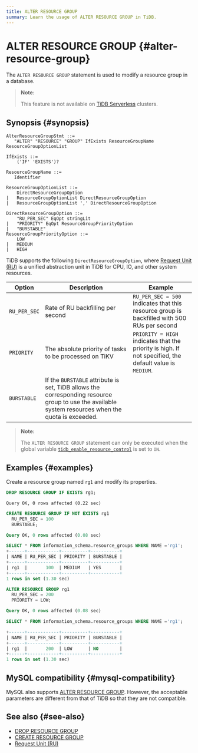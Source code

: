 ```yaml
---
title: ALTER RESOURCE GROUP
summary: Learn the usage of ALTER RESOURCE GROUP in TiDB.
---
```


# ALTER RESOURCE GROUP {#alter-resource-group}

The `ALTER RESOURCE GROUP` statement is used to modify a resource group in a database.

> **Note:**
>
> This feature is not available on [TiDB Serverless](https://docs.pingcap.com/tidbcloud/select-cluster-tier#tidb-serverless) clusters.

## Synopsis {#synopsis}

```ebnf+diagram
AlterResourceGroupStmt ::=
   "ALTER" "RESOURCE" "GROUP" IfExists ResourceGroupName ResourceGroupOptionList

IfExists ::=
    ('IF' 'EXISTS')?

ResourceGroupName ::=
   Identifier

ResourceGroupOptionList ::=
    DirectResourceGroupOption
|   ResourceGroupOptionList DirectResourceGroupOption
|   ResourceGroupOptionList ',' DirectResourceGroupOption

DirectResourceGroupOption ::=
    "RU_PER_SEC" EqOpt stringLit
|   "PRIORITY" EqOpt ResourceGroupPriorityOption
|   "BURSTABLE"
ResourceGroupPriorityOption ::=
    LOW
|   MEDIUM
|   HIGH

```

TiDB supports the following `DirectResourceGroupOption`, where [Request Unit (RU)](/tidb-resource-control.md#what-is-request-unit-ru) is a unified abstraction unit in TiDB for CPU, IO, and other system resources.

| Option       | Description                                                                                                                                         | Example                                                                                                 |
| ------------ | --------------------------------------------------------------------------------------------------------------------------------------------------- | ------------------------------------------------------------------------------------------------------- |
| `RU_PER_SEC` | Rate of RU backfilling per second                                                                                                                   | `RU_PER_SEC = 500` indicates that this resource group is backfilled with 500 RUs per second             |
| `PRIORITY`   | The absolute priority of tasks to be processed on TiKV                                                                                              | `PRIORITY = HIGH` indicates that the priority is high. If not specified, the default value is `MEDIUM`. |
| `BURSTABLE`  | If the `BURSTABLE` attribute is set, TiDB allows the corresponding resource group to use the available system resources when the quota is exceeded. |                                                                                                         |

> **Note:**
>
> The `ALTER RESOURCE GROUP` statement can only be executed when the global variable [`tidb_enable_resource_control`](/system-variables.md#tidb_enable_resource_control-new-in-v660) is set to `ON`.

## Examples {#examples}

Create a resource group named `rg1` and modify its properties.

```sql
DROP RESOURCE GROUP IF EXISTS rg1;
```

    Query OK, 0 rows affected (0.22 sec)

```sql
CREATE RESOURCE GROUP IF NOT EXISTS rg1
  RU_PER_SEC = 100
  BURSTABLE;
```

```sql
Query OK, 0 rows affected (0.08 sec)
```

```sql
SELECT * FROM information_schema.resource_groups WHERE NAME ='rg1';
+------+------------+----------+-----------+
| NAME | RU_PER_SEC | PRIORITY | BURSTABLE |
+------+------------+----------+-----------+
| rg1  |       100  | MEDIUM   | YES       |
+------+------------+----------+-----------+
1 rows in set (1.30 sec)
```

```sql
ALTER RESOURCE GROUP rg1
  RU_PER_SEC = 200
  PRIORITY = LOW;
```

```sql
Query OK, 0 rows affected (0.08 sec)
```

```sql
SELECT * FROM information_schema.resource_groups WHERE NAME ='rg1';
```

```sql
+------+------------+----------+-----------+
| NAME | RU_PER_SEC | PRIORITY | BURSTABLE |
+------+------------+----------+-----------+
| rg1  |       200  | LOW      | NO        |
+------+------------+----------+-----------+
1 rows in set (1.30 sec)
```

## MySQL compatibility {#mysql-compatibility}

MySQL also supports [ALTER RESOURCE GROUP](https://dev.mysql.com/doc/refman/8.0/en/alter-resource-group.html). However, the acceptable parameters are different from that of TiDB so that they are not compatible.

## See also {#see-also}

-   [DROP RESOURCE GROUP](/sql-statements/sql-statement-drop-resource-group.md)
-   [CREATE RESOURCE GROUP](/sql-statements/sql-statement-create-resource-group.md)
-   [Request Unit (RU)](/tidb-resource-control.md#what-is-request-unit-ru)
